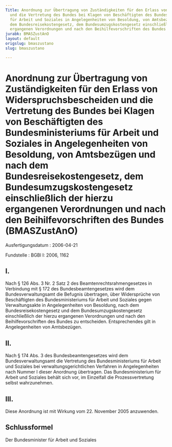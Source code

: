 ```yaml
---
Title: Anordnung zur Übertragung von Zuständigkeiten für den Erlass von Widerspruchsbescheiden
  und die Vertretung des Bundes bei Klagen von Beschäftigten des Bundesministeriums
  für Arbeit und Soziales in Angelegenheiten von Besoldung, von Amtsbezügen und nach
  dem Bundesreisekostengesetz, dem Bundesumzugskostengesetz einschließlich der hierzu
  ergangenen Verordnungen und nach den Beihilfevorschriften des Bundes
jurabk: BMASZustAnO
layout: default
origslug: bmaszustano
slug: bmaszustano

---
```


# Anordnung zur Übertragung von Zuständigkeiten für den Erlass von Widerspruchsbescheiden und die Vertretung des Bundes bei Klagen von Beschäftigten des Bundesministeriums für Arbeit und Soziales in Angelegenheiten von Besoldung, von Amtsbezügen und nach dem Bundesreisekostengesetz, dem Bundesumzugskostengesetz einschließlich der hierzu ergangenen Verordnungen und nach den Beihilfevorschriften des Bundes (BMASZustAnO)

Ausfertigungsdatum
:   2006-04-21

Fundstelle
:   BGBl I: 2006, 1162



## I.

Nach § 126 Abs. 3 Nr. 2 Satz 2 des Beamtenrechtsrahmengesetzes in
Verbindung mit § 172 des Bundesbeamtengesetzes wird dem
Bundesverwaltungsamt die Befugnis übertragen, über Widersprüche von
Beschäftigten des Bundesministeriums für Arbeit und Soziales gegen
Verwaltungsakte in Angelegenheiten von Besoldung, nach dem
Bundesreisekostengesetz und dem Bundesumzugskostengesetz
einschließlich der hierzu ergangenen Verordnungen und nach den
Beihilfevorschriften des Bundes zu entscheiden. Entsprechendes gilt in
Angelegenheiten von Amtsbezügen.


## II.

Nach § 174 Abs. 3 des Bundesbeamtengesetzes wird dem
Bundesverwaltungsamt die Vertretung des Bundesministeriums für Arbeit
und Soziales bei verwaltungsgerichtlichen Verfahren in Angelegenheiten
nach Nummer I dieser Anordnung übertragen. Das Bundesministerium für
Arbeit und Soziales behält sich vor, im Einzelfall die
Prozessvertretung selbst wahrzunehmen.


## III.

Diese Anordnung ist mit Wirkung vom 22. November 2005 anzuwenden.


## Schlussformel

Der Bundesminister für Arbeit und Soziales

